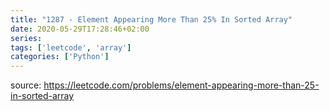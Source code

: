 ```yaml
---
title: "1287 - Element Appearing More Than 25% In Sorted Array"	
date: 2020-05-29T17:28:46+02:00
series:
tags: ['leetcode', 'array']
categories: ['Python']
---
```


source: https://leetcode.com/problems/element-appearing-more-than-25-in-sorted-array
